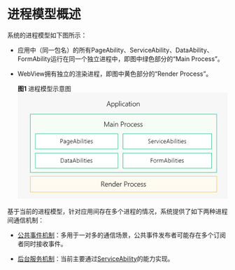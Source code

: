 # 进程模型概述


系统的进程模型如下图所示：


- 应用中（同一包名）的所有PageAbility、ServiceAbility、DataAbility、FormAbility运行在同一个独立进程中，即图中绿色部分的“Main Process”。

- WebView拥有独立的渲染进程，即图中黄色部分的“Render Process”。

  **图1** 进程模型示意图  
![process-model-fa](figures/process-model-fa.png)


基于当前的进程模型，针对应用间存在多个进程的情况，系统提供了如下两种进程间通信机制：


- [公共事件机制](common-event-fa.md)：多用于一对多的通信场景，公共事件发布者可能存在多个订阅者同时接收事件。

- [后台服务机制](rpc.md)：当前主要通过[ServiceAbility](serviceability-overview.md)的能力实现。
